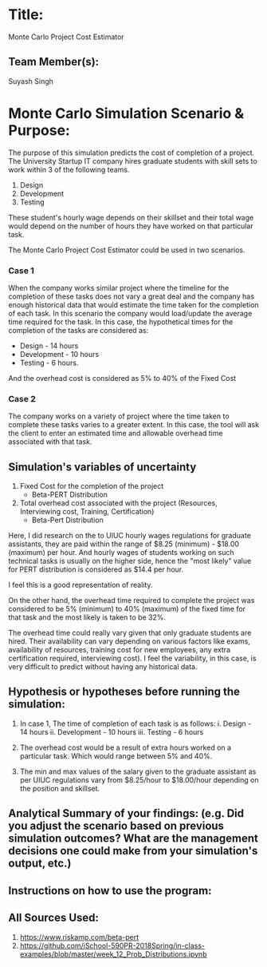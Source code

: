 

# Title: 
Monte Carlo Project Cost Estimator


## Team Member(s):
Suyash Singh

# Monte Carlo Simulation Scenario & Purpose:

The purpose of this simulation predicts the cost of completion of a project. The University Startup IT company hires graduate students with skill sets to work within 3 of the following teams.

1. Design
2. Development
3. Testing

These student's hourly wage depends on their skillset and their total wage would depend on the number of hours they have worked on that particular task.

The Monte Carlo Project Cost Estimator could be used in two scenarios.

### Case 1

When the company works similar project where the timeline for the completion of these tasks does not vary a great deal and the company has enough historical data that would estimate the time taken for the completion of each task. In this scenario the company would load/update the average time required for the task. In this case, the hypothetical times for the completion of the tasks are considered as:

- Design - 14 hours 
- Development - 10 hours 
- Testing - 6 hours.

And the overhead cost is considered as 5% to 40% of the Fixed Cost
 
 ### Case 2
 
The company works on a variety of project where the time taken to complete these tasks varies to a greater extent. In this case, the tool will ask the client to enter an estimated time and allowable overhead time associated with that task.
 
## Simulation's variables of uncertainty

1. Fixed Cost for the completion of the project
    - Beta-PERT Distribution  
2. Total overhead cost associated with the project (Resources, Interviewing cost, Training, Certification)
    - Beta-Pert Distribution

Here, I did research on the to UIUC hourly wages regulations for graduate assistants, they are paid within the range of $8.25 (minimum) - $18.00 (maximum) per hour. And hourly wages of students working on such technical tasks is usually on the higher side, hence the "most likely" value for PERT distribution is considered as $14.4 per hour.

I feel this is a good representation of reality.

On the other hand, the overhead time required to complete the project was considered to be 5% (minimum) to 40% (maximum) of the fixed time for that task and the most likely is taken to be 32%.

The overhead time could really vary given that only graduate students are hired. Their availability can vary depending on various factors like exams, availability of resources, training cost for new employees, any extra certification required, interviewing cost). I feel the variability, in this case, is very difficult to predict without having any historical data.

## Hypothesis or hypotheses before running the simulation:

1. In case 1, The time of completion of each task is as follows: i. Design - 14 hours ii. Development - 10 hours iii. Testing - 6 hours

2. The overhead cost would be a result of extra hours worked on a particular task. Which would range between 5% and 40%.

3. The min and max values of the salary given to the graduate assistant as per UIUC regulations vary from $8.25/hour to $18.00/hour depending on the position and skillset.

## Analytical Summary of your findings: (e.g. Did you adjust the scenario based on previous simulation outcomes?  What are the management decisions one could make from your simulation's output, etc.)

## Instructions on how to use the program:

## All Sources Used:
1. https://www.riskamp.com/beta-pert
2. https://github.com/iSchool-590PR-2018Spring/in-class-examples/blob/master/week_12_Prob_Distributions.ipynb
